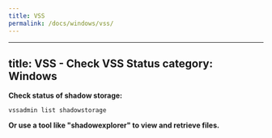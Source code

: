 ```yaml
---
title: VSS
permalink: /docs/windows/vss/
---
```

---
title: VSS - Check VSS Status
category: Windows
---

**Check status of shadow storage:**
```
vssadmin list shadowstorage
```

**Or use a tool like "shadowexplorer" to view and retrieve files.**

